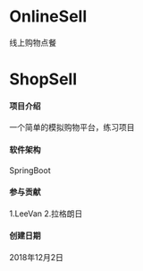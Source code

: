 # OnlineSell
线上购物点餐
# ShopSell

#### 项目介绍
一个简单的模拟购物平台，练习项目

#### 软件架构
SpringBoot


#### 参与贡献

1.LeeVan
2.拉格朗日

#### 创建日期

2018年12月2日
